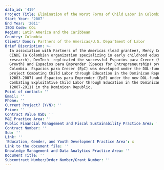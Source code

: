 ```yaml
---
data_id: '419'
Project Title: Elimination of the Worst Forms of Child Labor in Colombia
Start Year: '2007'
End Year: '2011'
ISO3 Code: COL
Region: Latin America and the Caribbean
Country: Colombia
Client/ Donor: Partners of the Americas/U.S. Department of Labor
Brief Discription: >-
  In association with Partners of the Americas (lead grantee), Mercy Corps, and
  CINDE (a Colombian organization specializing in early childhood education and
  research), DevTech  replicated the successful Espacios para Crecer (Spaces for
  Growth) and Espacios para Emprender (Spaces for Entrepreneurship) programs in
  Colombia. Espacios para Crecer (EpC) was developed under the DOL-funded
  project Combating Child Labor through Education in the Dominican Republic
  (2003-2007) and Espacios para Emprender (EpE) under the new DOL-funded project
  Combating Exploitative Child Labor through Education in the Dominican Republic
  (2007-2011) in the Dominican Republic.
Point of contact: ''
Email: ''
Phone: ''
Current Project? (Y/N): ''
Prime: ''
Contract Value USD: ''
M&E Practice Area: ''
Public Financial Management and Fiscal Sustainability Practice Area: ''
Contract Number: ''
Sub: ''
Link: ''
'Education, Gender, and Youth Development Practice Area': x
Link to the document file: ''
Knowledge Management and Data Analytics Practice Area: ''
Document Title: ''
Subcontract Number/Order Number/Grant Number: ''
---
```

